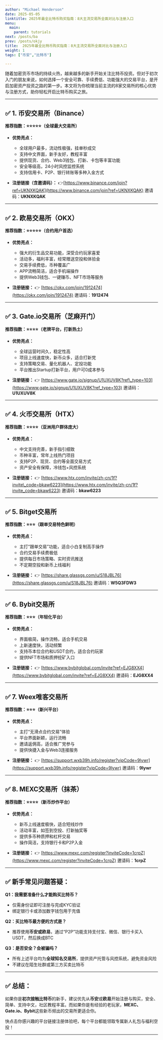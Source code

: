 ```yaml
---
author: "Michael Henderson"
date: 2025-05-05
linktitle: 2025年最全比特币购买指南：8大主流交易所全面对比与注册入口
menu:
  main:
    parent: tutorials
next: /posts/ba
prev: /posts/okjy
title:  2025年最全比特币购买指南：8大主流交易所全面对比与注册入口
weight: 1
tags: ["币安","比特币"]

---
```


随着加密货币市场的持续火热，越来越多的新手开始关注比特币投资。但对于初次入门的朋友来说，如何选择一个安全可靠、手续费低、功能强大的交易平台，是开启加密资产投资之路的第一步。本文将为你梳理当前主流的8家交易所的核心优势与注册方式，助你轻松开启比特币购买之旅。

---

## ✅ 1. **币安交易所（Binance）**

**推荐指数：⭐⭐⭐⭐⭐（全球最大交易所）**

* **优势亮点：**

  * 全球用户最多，流动性极强，挂单秒成交
  * 支持中文界面，新手友好，教程丰富
  * 提供现货、合约、Web3钱包、打新、卡包等丰富功能
  * 安全等级高，24小时风控监控系统
  * 支持信用卡、P2P、银行转账等多种入金方式

* **注册链接（含邀请码）：**
  👉[https://www.binance.com/join?ref=UKNXKQAK](https://www.binance.com/join?ref=UKNXKQAK)
  邀请码：**UKNXKQAK**

---

## ✅ 2. **欧易交易所（OKX）**

**推荐指数：⭐⭐⭐⭐⭐（合约用户首选）**

* **优势亮点：**

  * 强大的衍生品交易功能，深受合约玩家喜爱
  * 活动多，福利丰富，经常赠送空投和体验金
  * 交易手续费低，币种覆盖广
  * APP流畅简洁，适合手机端操作
  * 提供Web3钱包、一键赚币、NFT市场等服务

* **注册链接：**
  👉 [https://okx.com/join/1912474](https://okx.com/join/1912474)
  邀请码：**1912474**

---

## ✅ 3. **Gate.io交易所（芝麻开门）**

**推荐指数：⭐⭐⭐⭐（老牌平台，打新热土）**

* **优势亮点：**

  * 全球运营时间久，稳定性高
  * 项目上线速度快，新币众多，适合打新党
  * 支持策略交易、量化机器人、定投功能
  * 平台推出Startup打新平台，用户可0成本参与

* **注册链接：**
  👉 [https://www.gate.io/signup/U1UXUV8K?ref\_type=103](https://www.gate.io/signup/U1UXUV8K?ref_type=103)
  邀请码：**U1UXUV8K**

---

## ✅ 4. **火币交易所（HTX）**

**推荐指数：⭐⭐⭐⭐（亚洲用户群体庞大）**

* **优势亮点：**

  * 中文支持完善，新手指引细致
  * 币种丰富，常年上线热门项目
  * 支持P2P、现货、合约等全面交易方式
  * 资产安全有保障，冷钱包+风控系统

* **注册链接：**
  👉 [https://www.htx.com/invite/zh-cn/1f?invite\_code=bkaw6223](https://www.htx.com/invite/zh-cn/1f?invite_code=bkaw6223)
  邀请码：**bkaw6223**

---

## ✅ 5. **Bitget交易所**

**推荐指数：⭐⭐⭐（跟单交易特色鲜明）**

* **优势亮点：**

  * 主打“跟单交易”功能，适合小白复制高手操作
  * 合约交易手续费极低
  * 提供每日市场策略、实时资讯推送
  * 不定期空投和新币上线福利

* **注册链接：**
  👉 [https://share.glassgs.com/u/S18JBL76](https://share.glassgs.com/u/S18JBL76)
  邀请码：**W5Q3FDW3**

---

## ✅ 6. **Bybit交易所**

**推荐指数：⭐⭐⭐（年轻化平台）**

* **优势亮点：**

  * 界面极简，操作流畅，适合手机交易
  * 上新速度快，活动频繁
  * 支持币本位合约和USDT合约，适合合约玩家
  * 提供NFT市场和质押挖矿入口

* **注册链接：**
  👉 [https://www.bybitglobal.com/invite?ref=EJG8XX4](https://www.bybitglobal.com/invite?ref=EJG8XX4)
  邀请码：**EJG8XX4**

---

## ✅ 7. **Weex唯客交易所**

**推荐指数：⭐⭐⭐（新兴平台）**

* **优势亮点：**

  * 主打“无滑点合约交易”体验
  * 平台界面新颖，运行流畅
  * 邀请返佣高，适合推广党参与
  * 提供快捷入金与Web3连接服务

* **注册链接：**
  👉 [https://support.wxb39h.info/register?vipCode=9lywr](https://support.wxb39h.info/register?vipCode=9lywr)
  邀请码：**9lywr**

---

## ✅ 8. **MEXC交易所（抹茶）**

**推荐指数：⭐⭐⭐⭐（新币炒作平台）**

* **优势亮点：**

  * 新币上线速度极快，适合短线炒作
  * 活动丰富，如签到空投、打新抽奖等
  * 提供多币种质押和杠杆交易
  * 操作简洁，支持银行卡和P2P入金

* **注册链接：**
  👉 [https://www.mexc.com/register?inviteCode=1crpZ](https://www.mexc.com/register?inviteCode=1crpZ)
  邀请码：**1crpZ**

---

## ✅ 新手常见问题答疑：

**Q1：我需要准备什么才能购买比特币？**

* 仅需身份证即可注册与完成KYC验证
* 绑定银行卡或添加数字钱包用于充值

**Q2：买比特币最方便的方式是？**

* 推荐使用**币安或欧易**，通过“P2P”功能支持支付宝、微信、银行卡买入USDT，然后换成BTC

**Q3：是否安全？会被骗吗？**

* 所有上述平台均为**全球知名交易所**，提供资产托管与风控系统，避免资金风险
* 不建议在陌生社群或第三方买卖比特币

---

## ✅ 总结：

如果你是**初次接触比特币**的新手，建议优先从**币安**或**欧易**开始注册与购买，安全、简单、支持中文，社区教程丰富。而如果你是有经验的老玩家，**MEXC、Gate.io、Bybit**这些新币频出的交易所更适合你。

快点击你感兴趣的平台链接注册体验吧，每个平台都能领取专属新人礼包与福利空投！

---